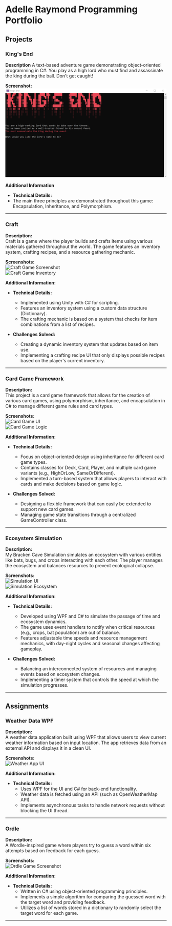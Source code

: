 # Adelle Raymond Programming Portfolio

## Projects

### King's End
**Description**
A text-based adventure game demonstrating object-oriented programming in C#. You play as a high lord who must find and assassinate the king during the ball. Don't get caught!

**Screenshot:**
![Title Screen](KingsEndIntroScreen.png)

**Additional Information**
- **Technical Details:**
- The main three principles are demonstrated throughout this game: Encapsulation, Inheritance, and Polymorphism.

---

### Craft
**Description:**  
Craft is a game where the player builds and crafts items using various materials gathered throughout the world. The game features an inventory system, crafting recipes, and a resource gathering mechanic.

**Screenshots:**  
![Craft Game Screenshot](link_to_screenshot1.jpg)  
![Craft Game Inventory](link_to_screenshot2.jpg)

**Additional Information:**  
- **Technical Details:**  
  - Implemented using Unity with C# for scripting.  
  - Features an inventory system using a custom data structure (Dictionary).  
  - The crafting mechanic is based on a system that checks for item combinations from a list of recipes.

- **Challenges Solved:**  
  - Creating a dynamic inventory system that updates based on item use.
  - Implementing a crafting recipe UI that only displays possible recipes based on the player's current inventory.

---

### Card Game Framework
**Description:**  
This project is a card game framework that allows for the creation of various card games, using polymorphism, inheritance, and encapsulation in C# to manage different game rules and card types.

**Screenshots:**  
![Card Game UI](link_to_screenshot1.jpg)  
![Card Game Logic](link_to_screenshot2.jpg)

**Additional Information:**  
- **Technical Details:**  
  - Focus on object-oriented design using inheritance for different card game types.  
  - Contains classes for Deck, Card, Player, and multiple card game variants (e.g., HighOrLow, SameOrDifferent).  
  - Implemented a turn-based system that allows players to interact with cards and make decisions based on game logic.

- **Challenges Solved:**  
  - Designing a flexible framework that can easily be extended to support new card games.
  - Managing game state transitions through a centralized GameController class.

---

### Ecosystem Simulation
**Description:**  
My Bracken Cave Simulation simulates an ecosystem with various entities like bats, bugs, and crops interacting with each other. The player manages the ecosystem and balances resources to prevent ecological collapse.

**Screenshots:**  
![Simulation UI](link_to_screenshot1.jpg)  
![Simulation Ecosystem](link_to_screenshot2.jpg)

**Additional Information:**  
- **Technical Details:**  
  - Developed using WPF and C# to simulate the passage of time and ecosystem dynamics.  
  - The game uses event handlers to notify when critical resources (e.g., crops, bat population) are out of balance.  
  - Features adjustable time speeds and resource management mechanics, with day-night cycles and seasonal changes affecting gameplay.

- **Challenges Solved:**  
  - Balancing an interconnected system of resources and managing events based on ecosystem changes.
  - Implementing a timer system that controls the speed at which the simulation progresses.

---

## Assignments

### Weather Data WPF
**Description:**  
A weather data application built using WPF that allows users to view current weather information based on input location. The app retrieves data from an external API and displays it in a clean UI.

**Screenshots:**  
![Weather App UI](link_to_screenshot1.jpg)

**Additional Information:**  
- **Technical Details:**  
  - Uses WPF for the UI and C# for back-end functionality.  
  - Weather data is fetched using an API (such as OpenWeatherMap API).  
  - Implements asynchronous tasks to handle network requests without blocking the UI thread.


---

### Ordle
**Description:**  
A Wordle-inspired game where players try to guess a word within six attempts based on feedback for each guess.

**Screenshots:**  
![Ordle Game Screenshot](link_to_screenshot1.jpg)

**Additional Information:**  
- **Technical Details:**  
  - Written in C# using object-oriented programming principles.  
  - Implements a simple algorithm for comparing the guessed word with the target word and providing feedback.  
  - Utilizes a list of words stored in a dictionary to randomly select the target word for each game.


---
